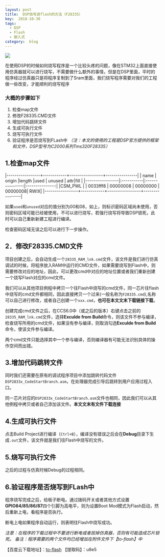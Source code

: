 ```yaml
---
layout: post
title:  DSP烧写进flash的方法（F28335）
key:  2018-10-30
tags:
  - DSP
  - Flash
  - 嵌入式
category:  blog
---
```

![](https://s1.ax2x.com/2018/10/30/5X6lXK.png)

在使用DSP的时候如何烧写程序是一个比较头疼的问题，像在STM32上面直接使用仿真器就可以进行烧写，不需要做什么额外的事情，但是在DSP里面，平时的程序经过仿真器只是将程序复制到了Sram里面，我们烧写程序需要对我们的工程做一些改变，才能顺利的烧写程序<!--more-->
 
   
### 大概的步骤如下
1.   检查map文件
2.  修改F28335.CMD文件
3.  增加代码跳转文件
4.  生成可执行文件
5.  烧写可执行文件
6.  验证程序是否烧写到FLash中
*（注：本文的使用的工程是DSP官方提供的框架和文件，DSP型号为C2000系列Tms320F28335）*

## 1.检查map文件

|-----------------+------------+-----------------+----------------|
 | name |  origin  |length  |used | unused  | attr|fill |
|-----------------|:-----------|:---------------:|---------------:|
 |CSM_PWL |  |  0033fff8 | 00000008 | 00000000 | 00000008| RWIX|
|-----------------+------------+-----------------+----------------|

如果`used`和`unused`对应的值分别为00和08，如上，则标识密码区域尚未使用，否则密码区域可能已经被使用，不可以进行烧写，若强行烧写将导致DSP锁死，此时可以自己重新新建工程进行编译。

检查密码区域无误之后可以进行下一步操作。
	
## 2．修改F28335.CMD文件
	
项目创建之后，会自动生成一个`28335_RAM_lnk.cmd`文件，该文件是我们进行仿真调试的时候，将程序放入RAM中运行的CMD文件，如果需要烧写到Flash中，则需要修改对应的地址，因此，可以更改cmd中对应的地址位置或者我们重新创建一个烧写Flash对应的cmd文件。

我们可以从其他项目例程中拷贝一个往Flash中烧写的cmd文件，同一芯片往flash中烧写的cmd文件都相同，因此直接拷贝一个过来(一般名称为`F28335.cmd`),名称可以自己进行修改，或者自己创建一个`xxx.cmd`，**也可在本文文末下载链接下载**。

创建完成cmd文件之后，在CCS6.0中（或之后的版本）右键点击之前的`28335_RAM_lnk.cmd`文件，选择**Exculde from Build**命令，则该文件不参与编译，检查烧写所用的cmd文件，如果没有参与编译，则取消勾选**Exculde from Build**命令，使该文件参与编译。

两个cmd文件只能选择其中一个参与编译，否则编译器有可能无法识别具体的操作空间而出错。

## 3.增加代码跳转文件

同时我们还需要在原有的调试程序项目中添加跳转代码文件`DSP2833x_CodeStartBranch.asm`，在处理器完成引导后跳转到用户应用过程入口。

同一芯片对应的`DSP2833x_CodeStartBranch.asm`文件也相同，因此我们可以从其他例程中拷贝或者自己添加该文件。**本文文末有文件下载连接**

## 4.生成可执行文件

点击Build Project进行编译（`Ctrl+B`），编译没有错误之后会在**Debug**目录下生成`.out`文件，该文件就是我们往Flash中烧写的文件。

## 5.烧写可执行文件

之后的过程与仿真时候Debug的过程相同。

## 6.验证程序是否烧写到FLash中

程序烧写完成之后，给板子断电。通过拨码开关或者其他方式设置**GPIO84/85/86/87**四个引脚为高电平，则为设置Boot Mod模式为Flash启动，然后重新上电，看程序是否执行。

断电上电如果程序自动运行，则表明往Flash中烧写成功。

*注意：在程序的下载过程中不要进行断电或者拔掉仿真器，否则有可能造成芯片锁死。*
*备注：程序需要的两个文件均已经增加在附件文件下【to-flash】中*

【百度云下载地址】：[to-flash](https://pan.baidu.com/s/1oRmP03ffbbz4iby8_7uaNQ )
【提取码】：u8e5
